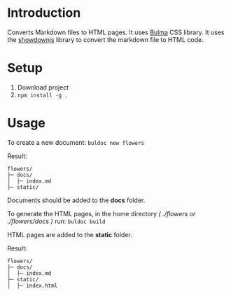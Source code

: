 # Introduction

Converts Markdown files to HTML pages. It uses [Bulma](https://github.com/jgthms/bulma) CSS library. It uses the [showdownjs](https://github.com/showdownjs/showdown) library to convert the markdown file to HTML code.

# Setup

1. Download project
2. `npm install -g .`

# Usage

To create a new document: `buldoc new flowers`

Result:
```
flowers/
├─ docs/
│  ├─ index.md
├─ static/
```

Documents should be added to the **docs** folder.


To generate the HTML pages, in the home directory *( ./flowers or ./flowers/docs )*
run: `buldoc build`

HTML pages are added to the **static** folder.

Result:
```
flowers/
├─ docs/
│  ├─ index.md
├─ static/
│  ├─ index.html
```